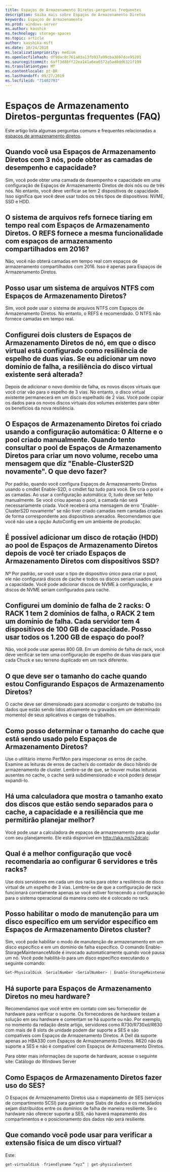 ```yaml
---
title: Espaços de Armazenamento Diretos-perguntas frequentes
description: Saiba mais sobre Espaços de Armazenamento Diretos
keywords: Espaços de Armazenamento
ms.prod: windows-server
ms.author: kaushik
ms.technology: storage-spaces
ms.topic: article
author: kaushika-msft
ms.date: 10/24/2018
ms.localizationpriority: medium
ms.openlocfilehash: df9dac8c761a83a13fb937a99cba3697dce95201
ms.sourcegitcommit: 6aff3d88ff22ea141a6ea6572a5ad8dd6321f199
ms.translationtype: MT
ms.contentlocale: pt-BR
ms.lasthandoff: 09/27/2019
ms.locfileid: "71402793"
---
```

# <a name="storage-spaces-direct---frequently-asked-questions-faq"></a>Espaços de Armazenamento Diretos-perguntas frequentes (FAQ)

Este artigo lista algumas perguntas comuns e frequentes relacionadas a [espaços de armazenamento diretos](storage-spaces-direct-overview.md).

## <a name="when-you-use-storage-spaces-direct-with-3-nodes-can-you-get-both-performance-and-capacity-tiers"></a>Quando você usa Espaços de Armazenamento Diretos com 3 nós, pode obter as camadas de desempenho e capacidade?

Sim, você pode obter uma camada de desempenho e capacidade em uma configuração de Espaços de Armazenamento Diretos de dois nós ou de três nós. No entanto, você deve verificar se tem 2 dispositivos de capacidade. Isso significa que você deve usar todos os três tipos de dispositivos: NVME, SSD e HDD.
 
## <a name="refs-file-system-provides-real-time-tiaring-with-storage-spaces-direct-does-refs-provides-the-same-functionality-with-shared-storage-spaces-in-2016"></a>O sistema de arquivos refs fornece tiaring em tempo real com Espaços de Armazenamento Diretos. O REFS fornece a mesma funcionalidade com espaços de armazenamento compartilhados em 2016?

Não, você não obterá camadas em tempo real com espaços de armazenamento compartilhados com 2016. Isso é apenas para Espaços de Armazenamento Diretos. 
 
## <a name="can-i-use-an-ntfs-file-system-with-storage-spaces-direct"></a>Posso usar um sistema de arquivos NTFS com Espaços de Armazenamento Diretos?
  
Sim, você pode usar o sistema de arquivos NTFS com Espaços de Armazenamento Diretos. No entanto, o REFS é recomendado. O NTFS não fornece camadas em tempo real. 
 
## <a name="i-have-configured-2-node-storage-spaces-direct-clusters-where-the-virtual-disk-is-configured-as-2-way-mirror-resiliency-if-i-add-a-new-fault-domain-will-the-resiliency-of-the-existing-virtual-disk-change"></a>Configurei dois clusters de Espaços de Armazenamento Diretos de nó, em que o disco virtual está configurado como resiliência de espelho de duas vias. Se eu adicionar um novo domínio de falha, a resiliência do disco virtual existente será alterada?

Depois de adicionar o novo domínio de falha, os novos discos virtuais que você criar vão para o espelho de 3 vias. No entanto, o disco virtual existente permanecerá em um disco espelhado de 2 vias. Você pode copiar os dados para os novos discos virtuais dos volumes existentes para obter os benefícios da nova resiliência.
 
## <a name="the-storage-spaces-direct-was-created-using-the-autoconfig0-switch-and-the-pool-created-manually-when-i-try-to-query-the-storage-spaces-direct-pool-to-create-a-new-volume-i-get-a-message-that-says-enable-clusters2d-again-what-should-i-do"></a>O Espaços de Armazenamento Diretos foi criado usando a configuração automática: 0 Alterne e o pool criado manualmente. Quando tento consultar o pool de Espaços de Armazenamento Diretos para criar um novo volume, recebo uma mensagem que diz "Enable-ClusterS2D novamente". O que devo fazer?

Por padrão, quando você configura Espaços de Armazenamento Diretos usando o cmdlet Enable-S2D, o cmdlet faz tudo para você. Ele cria o pool e as camadas. Ao usar a configuração automática: 0, tudo deve ser feito manualmente. Se você criou apenas o pool, a camada não será necessariamente criada. Você receberá uma mensagem de erro "Enable-ClusterS2D novamente" se não tiver criado camadas nem camadas criadas de forma correspondente aos dispositivos anexados. Recomendamos que você não use a opção AutoConfig em um ambiente de produção. 
 
## <a name="is-it-possible-to-add-a-spinning-disk-hdd-to-the-storage-spaces-direct-pool-after-you-have-created-storage-spaces-direct-with-ssd-devices"></a>É possível adicionar um disco de rotação (HDD) ao pool de Espaços de Armazenamento Diretos depois de você ter criado Espaços de Armazenamento Diretos com dispositivos SSD?

Nº Por padrão, se você usar o tipo de dispositivo único para criar o pool, ele não configurará discos de cache e todos os discos seriam usados para a capacidade. Você pode adicionar discos de NVME à configuração, e discos de NVME seriam configurados para cache.
 
## <a name="i-have-configured-a-2-rack-fault-domain-rack-1-has-2-fault-domains-rack-2-has-1-fault-domain-each-server-has-4-capacity-100-gb-devices-can-i-use-all-1200-gb-of-space-from-the-pool"></a>Configurei um domínio de falha de 2 racks: O RACK 1 tem 2 domínios de falha, o RACK 2 tem um domínio de falha. Cada servidor tem 4 dispositivos de 100 GB de capacidade. Posso usar todos os 1.200 GB de espaço do pool?

Não, você pode usar apenas 800 GB. Em um domínio de falha de rack, você deve verificar se tem uma configuração de espelho de duas vias para que cada Chuck e seu terreno duplicado em um rack diferente.
 
## <a name="what-should-the-cache-size-be-when-i-am-configuring-storage-spaces-direct"></a>O que deve ser o tamanho do cache quando estou Configurando Espaços de Armazenamento Diretos?

O cache deve ser dimensionado para acomodar o conjunto de trabalho (os dados que estão sendo lidos ativamente ou gravados em um determinado momento) de seus aplicativos e cargas de trabalhos.

## <a name="how-can-i-determine-the-size-of-cache-that-is-being-used-by-storage-spaces-direct"></a>Como posso determinar o tamanho do cache que está sendo usado pelo Espaços de Armazenamento Diretos?

Use o utilitário interno PerfMon para inspecionar os erros de cache. Examine as leituras de erros de cache/s do contador de disco híbrido de armazenamento de cluster. Lembre-se de que, se houver muitas leituras ausentes no cache, o cache será subdimensionado e você poderá desejar expandi-lo. 
 
## <a name="is-there-a-calculator-that-shows-the-exact-size-of-the-disks-that-are-being-set-aside-for-cache-capacity-and-resiliency-that-would-enable-me-to-plan-better"></a>Há uma calculadora que mostra o tamanho exato dos discos que estão sendo separados para o cache, a capacidade e a resiliência que me permitirão planejar melhor?

Você pode usar a calculadora de espaços de armazenamento para ajudar com seu planejamento. Ele está disponível em http://aka.ms/s2dcalc.
 
## <a name="what-is-the-best-configuration-that-you-would-recommend-when-configuring-6-servers-and-3-racks"></a>Qual é a melhor configuração que você recomendaria ao configurar 6 servidores e três racks?

Use dois servidores em cada um dos racks para obter a resiliência de disco virtual de um espelho de 3 vias. Lembre-se de que a configuração de rack funcionará corretamente apenas se você estiver fornecendo a configuração para o sistema operacional da maneira como ele é colocado no rack. 
 
## <a name="can-i-enable-maintenance-mode-for-a-specific-disk-on-a-specific-server-in-storage-spaces-direct-cluster"></a>Posso habilitar o modo de manutenção para um disco específico em um servidor específico em Espaços de Armazenamento Diretos cluster?

Sim, você pode habilitar o modo de manutenção de armazenamento em um disco específico e em um domínio de falha específico. O comando Enable-StorageMaintenanceMode é invocado automaticamente quando você pausa um nó. Você pode habilitá-lo para um disco específico executando o seguinte comando:

```powershell
Get-PhysicalDisk -SerialNumber <SerialNumber> | Enable-StorageMaintenanceMode
```

## <a name="is-storage-spaces-direct-supported-on-my-hardware"></a>Há suporte para Espaços de Armazenamento Diretos no meu hardware?

Recomendamos que você entre em contato com seu fornecedor de hardware para verificar o suporte. Os fornecedores de hardware testam a solução em seu hardware e comentam se há suporte ou não. Por exemplo, no momento da redação deste artigo, servidores como R730/R730xd/R630 com mais de 8 slots de unidade podem dar suporte a SES e são compatíveis com Espaços de Armazenamento Diretos. A Dell dá suporte apenas ao HBA330 com Espaços de Armazenamento Diretos. R620 não dá suporte a SES e não é compatível com Espaços de Armazenamento Diretos.

Para obter mais informações de suporte de hardware, acesse o seguinte site: Catálogo do Windows Server
 
## <a name="how-does-storage-spaces-direct-make-use-of-ses"></a>Como Espaços de Armazenamento Diretos fazer uso do SES?

O Espaços de Armazenamento Diretos usa o mapeamento de SES (serviços de compartimento SCSI) para garantir que Slabs de dados e os metadados sejam distribuídos entre os domínios de falha de maneira resiliente. Se o hardware não oferecer suporte a SES, não haverá mapeamento dos compartimentos e o posicionamento dos dados não será resiliente.
 
## <a name="what-command-can-you-use-to-check-the-physical-extent-for-a-virtual-disk"></a>Que comando você pode usar para verificar a extensão física de um disco virtual?
  
Este:

```powershell
get-virtualdisk -friendlyname “xyz” | get-physicalextent
```
